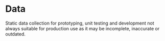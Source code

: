 # Data
Static data collection for prototyping, unit testing and development not always suitable for production use as it may be incomplete, inaccurate or outdated.
